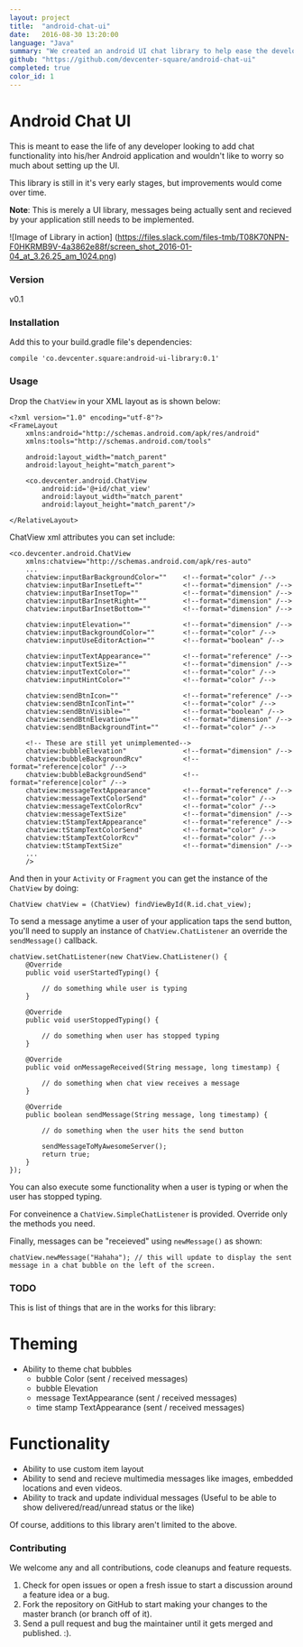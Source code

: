 ```yaml
---
layout: project
title:  "android-chat-ui"
date:   2016-08-30 13:20:00
language: "Java"
summary: "We created an android UI chat library to help ease the development process for an Android app with chat functionality"
github: "https://github.com/devcenter-square/android-chat-ui"
completed: true
color_id: 1
---
```


# Android Chat UI

This is meant to ease the life of any developer looking to add chat functionality into his/her Android application and wouldn't like to worry so much about setting up the UI.

This library is still in it's very early stages, but improvements would come over time.

**Note**: This is merely a UI library, messages being actually sent and recieved by your application still needs to be implemented.

![Image of Library in action]
(https://files.slack.com/files-tmb/T08K70NPN-F0HKRMB9V-4a3862e88f/screen_shot_2016-01-04_at_3.26.25_am_1024.png)

### Version
v0.1

### Installation

Add this to your build.gradle file's dependencies:

`compile 'co.devcenter.square:android-ui-library:0.1'`

### Usage
Drop the `ChatView` in your XML layout as is shown below:
```
<?xml version="1.0" encoding="utf-8"?>
<FrameLayout
    xmlns:android="http://schemas.android.com/apk/res/android"
    xmlns:tools="http://schemas.android.com/tools"

    android:layout_width="match_parent"
    android:layout_height="match_parent">
    
    <co.devcenter.android.ChatView
        android:id='@+id/chat_view'
        android:layout_width="match_parent"
        android:layout_height="match_parent"/>
        
</RelativeLayout>
```

ChatView xml attributes you can set include:
```
<co.devcenter.android.ChatView
    xmlns:chatview="http://schemas.android.com/apk/res-auto"
    ...
    chatview:inputBarBackgroundColor=""    <!--format="color" /-->
    chatview:inputBarInsetLeft=""          <!--format="dimension" /-->
    chatview:inputBarInsetTop=""           <!--format="dimension" /-->
    chatview:inputBarInsetRight=""         <!--format="dimension" /-->
    chatview:inputBarInsetBottom=""        <!--format="dimension" /-->

    chatview:inputElevation=""             <!--format="dimension" /-->
    chatview:inputBackgroundColor=""       <!--format="color" /-->
    chatview:inputUseEditorAction=""       <!--format="boolean" /-->

    chatview:inputTextAppearance=""        <!--format="reference" /-->
    chatview:inputTextSize=""              <!--format="dimension" /-->
    chatview:inputTextColor=""             <!--format="color" /-->
    chatview:inputHintColor=""             <!--format="color" /-->

    chatview:sendBtnIcon=""                <!--format="reference" /-->
    chatview:sendBtnIconTint=""            <!--format="color" /-->
    chatview:sendBtnVisible=""             <!--format="boolean" /-->
    chatview:sendBtnElevation=""           <!--format="dimension" /-->
    chatview:sendBtnBackgroundTint=""      <!--format="color" /-->

    <!-- These are still yet unimplemented-->
    chatview:bubbleElevation"              <!--format="dimension" /-->
    chatview:bubbleBackgroundRcv"          <!--format="reference|color" /-->
    chatview:bubbleBackgroundSend"         <!--format="reference|color" /-->
    chatview:messageTextAppearance"        <!--format="reference" /-->
    chatview:messageTextColorSend"         <!--format="color" /-->
    chatview:messageTextColorRcv"          <!--format="color" /-->
    chatview:messageTextSize"              <!--format="dimension" /-->
    chatview:tStampTextAppearance"         <!--format="reference" /-->
    chatview:tStampTextColorSend"          <!--format="color" /-->
    chatview:tStampTextColorRcv"           <!--format="color" /-->
    chatview:tStampTextSize"               <!--format="dimension" /-->
    ...
    />
```

And then in your `Activity` or `Fragment` you can get the instance of the `ChatView` by doing:

```
ChatView chatView = (ChatView) findViewById(R.id.chat_view);
```

To send a message anytime a user of your application taps the send button, you'll need to supply an instance of `ChatView.ChatListener` an override the `sendMessage()` callback.

```
chatView.setChatListener(new ChatView.ChatListener() {
    @Override
    public void userStartedTyping() {

        // do something while user is typing
    }

    @Override
    public void userStoppedTyping() {

        // do something when user has stopped typing
    }

    @Override
    public void onMessageReceived(String message, long timestamp) {

        // do something when chat view receives a message
    }

    @Override
    public boolean sendMessage(String message, long timestamp) {

        // do something when the user hits the send button

        sendMessageToMyAwesomeServer();
        return true;
    }
});
```

You can also execute some functionality when a user is typing or when the user has stopped typing.

For conveinence a `ChatView.SimpleChatListener` is provided. Override only the methods you need.

Finally, messages can be "receieved" using `newMessage()` as shown:
```
chatView.newMessage("Hahaha"); // this will update to display the sent message in a chat bubble on the left of the screen.
```

### TODO
This is list of things that are in the works for this library:

# Theming
- Ability to theme chat bubbles
    - bubble Color (sent / received messages)
    - bubble Elevation
    - message TextAppearance (sent / received messages)
    - time stamp TextAppearance (sent / received messages)

# Functionality
- Ability to use custom item layout
- Ability to send and recieve multimedia messages like images, embedded locations and even videos.
- Ability to track and update individual messages (Useful to be able to show delivered/read/unread status or the like)

Of course, additions to this library aren't limited to the above.

### Contributing
We welcome any and all contributions, code cleanups and feature requests.

1. Check for open issues or open a fresh issue to start a discussion around a feature idea or a bug.
2. Fork the repository on GitHub to start making your changes to the master branch (or branch off of it).
3. Send a pull request and bug the maintainer until it gets merged and published. :).

